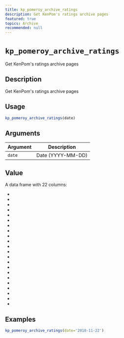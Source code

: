 ```yaml
---
title: kp_pomeroy_archive_ratings
description: Get KenPom's ratings archive pages
featured: true
topics: Archive
recommended: null
---
```

# `kp_pomeroy_archive_ratings`

Get KenPom's ratings archive pages


## Description

Get KenPom's ratings archive pages


## Usage

```r
kp_pomeroy_archive_ratings(date)
```


## Arguments

Argument      |Description
------------- |----------------
`date`     |     Date (YYYY-MM-DD)


## Value

A data frame with 22 columns:
  

*   

*   

*   

*   

*   

*   

*   

*   

*   

*   

*   

*   

*   

*   

*   

*   

*   

*   

*   

*   

*   

*


## Examples

```r
kp_pomeroy_archive_ratings(date='2018-11-22')
```


